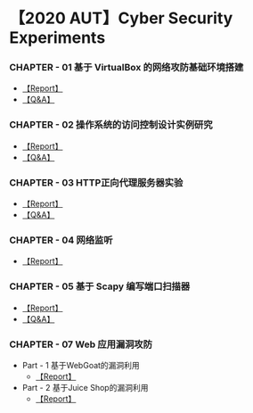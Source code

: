 # 【2020 AUT】Cyber Security Experiments

### CHAPTER - 01 基于 VirtualBox 的网络攻防基础环境搭建

- [【Report】](https://github.com/CUCCS/2020-ns-public-ididChan/blob/chap0x01/chap0x01/%E5%AE%9E%E9%AA%8C%E6%8A%A5%E5%91%8A.md)
- [【Q&A】](https://github.com/CUCCS/2020-ns-public-ididChan/blob/chap0x01/chap0x01/%E8%AF%BE%E5%90%8E%E9%A2%98.md)

### CHAPTER - 02 操作系统的访问控制设计实例研究

- [【Report】](https://github.com/CUCCS/2020-ns-public-ididChan/blob/chap0x02/chap0x02/%E5%AE%9E%E9%AA%8C%E6%8A%A5%E5%91%8A.md)
- [【Q&A】](https://github.com/CUCCS/2020-ns-public-ididChan/blob/chap0x02/chap0x02/%E8%AF%BE%E5%90%8E%E9%A2%98.md)

### CHAPTER - 03 HTTP正向代理服务器实验

- [【Report】](https://github.com/CUCCS/2020-ns-public-ididChan/blob/chap0x03/chap0x03/%E5%AE%9E%E9%AA%8C%E6%8A%A5%E5%91%8A.md)
- [【Q&A】](https://github.com/CUCCS/2020-ns-public-ididChan/blob/chap0x03/chap0x03/%E8%AF%BE%E5%90%8E%E9%A2%98.md)

### CHAPTER - 04 网络监听

- [【Report】](https://github.com/CUCCS/2020-ns-public-ididChan/blob/chap0x04/chap0x04/%E5%AE%9E%E9%AA%8C%E6%8A%A5%E5%91%8A.md)

### CHAPTER - 05 基于 Scapy 编写端口扫描器

- [【Report】](https://github.com/CUCCS/2020-ns-public-ididChan/blob/chap0x05/chap0x05/%E5%AE%9E%E9%AA%8C%E6%8A%A5%E5%91%8A.md)
- [【Q&A】](https://github.com/CUCCS/2020-ns-public-ididChan/blob/chap0x05/chap0x05/%E8%AF%BE%E5%90%8E%E9%A2%98.md)

### CHAPTER - 07  Web 应用漏洞攻防

- Part - 1 基于WebGoat的漏洞利用
  - [【Report】](https://github.com/CUCCS/2020-ns-public-ididChan/blob/chap0x07-1/chap0x07-1/%E5%AE%9E%E9%AA%8C%E6%8A%A5%E5%91%8A.md)
- Part - 2 基于Juice Shop的漏洞利用 
  - [【Report】](https://github.com/CUCCS/2020-ns-public-ididChan/blob/chap0x07-2/chap0x07-2/%E5%AE%9E%E9%AA%8C%E6%8A%A5%E5%91%8A.md)